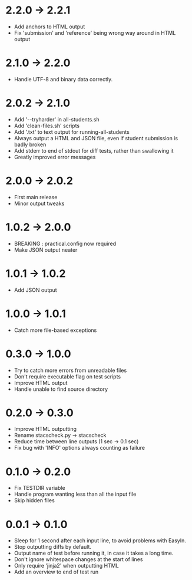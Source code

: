 2.2.0 -> 2.2.1
==============

* Add anchors to HTML output
* Fix 'submission' and 'reference' being wrong way around in HTML output

2.1.0 -> 2.2.0
==============

* Handle UTF-8 and binary data correctly.

2.0.2 -> 2.1.0
==============

* Add '--tryharder' in all-students.sh
* Add 'clean-files.sh' scripts
* Add '.txt' to text output for running-all-students
* Always output a HTML and JSON file, even if student submission is badly broken
* Add stderr to end of stdout for diff tests, rather than swallowing it
* Greatly improved error messages

2.0.0 -> 2.0.2
==============

* First main release
* Minor output tweaks

1.0.2 -> 2.0.0
==============
* BREAKING : practical.config now required
* Make JSON output neater

1.0.1 -> 1.0.2
==============
* Add JSON output

1.0.0 -> 1.0.1
==============

* Catch more file-based exceptions

0.3.0 -> 1.0.0
==============

* Try to catch more errors from unreadable files
* Don't require executable flag on test scripts
* Improve HTML output
* Handle unable to find source directory


0.2.0 -> 0.3.0
==============

* Improve HTML outputting
* Rename stacscheck.py -> stacscheck
* Reduce time between line outputs (1 sec -> 0.1 sec)
* Fix bug with 'INFO' options always counting as failure


0.1.0 -> 0.2.0
==============

* Fix TESTDIR variable
* Handle program wanting less than all the input file
* Skip hidden files


0.0.1 -> 0.1.0
==============

* Sleep for 1 second after each input line, to avoid problems with EasyIn.
* Stop outputting diffs by default.
* Output name of test before running it, in case it takes a long time.
* Don't ignore whitespace changes at the start of lines
* Only require 'jinja2' when outputting HTML
* Add an overview to end of test run
